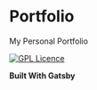 # Portfolio
My Personal Portfolio

[![GPL Licence](https://badges.frapsoft.com/os/gpl/gpl.png?v=103)](https://opensource.org/licenses/GPL-3.0/)

**Built With Gatsby**


